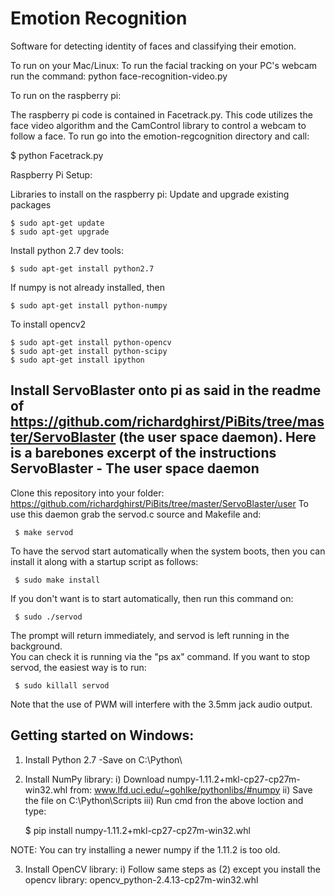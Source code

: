 # Emotion Recognition
Software for detecting identity of faces and classifying their emotion.

To run on your Mac/Linux:
	To run the facial tracking on your PC's webcam run the command:
		python face-recognition-video.py

To run on the raspberry pi:

The raspberry pi code is contained in Facetrack.py. This code utilizes
the face video algorithm and the CamControl library to control a webcam
to follow a face. To run go into the emotion-regcognition directory and call:

$ python Facetrack.py

Raspberry Pi Setup:

Libraries to install on the raspberry pi:
Update and upgrade existing packages
	
	$ sudo apt-get update
	$ sudo apt-get upgrade

Install python 2.7 dev tools:

	$ sudo apt-get install python2.7

If numpy is not already installed, then 

	$ sudo apt-get install python-numpy

To install opencv2
	
	$ sudo apt-get install python-opencv
	$ sudo apt-get install python-scipy
	$ sudo apt-get install ipython
	
Install ServoBlaster onto pi as said in the readme of 
	https://github.com/richardghirst/PiBits/tree/master/ServoBlaster
	(the user space daemon). Here is a barebones excerpt of the instructions
ServoBlaster - The user space daemon
-----------------------------------
Clone this repository into your folder: https://github.com/richardghirst/PiBits/tree/master/ServoBlaster/user
To use this daemon grab the servod.c source and Makefile and:

	 $ make servod

To have the servod start automatically when the system boots, then you can
install it along with a startup script as follows:

	 $ sudo make install 

If you don't want is to start automatically, then run this command on:

	 $ sudo ./servod

The prompt will return immediately, and servod is left running in the background.  
You can check it is running via the "ps ax" command. If you want to stop servod,
the easiest way is to run:

	 $ sudo killall servod

Note that the use of PWM will interfere with the 3.5mm jack audio output.


Getting started on Windows:
---------------------------
1) Install Python 2.7
	-Save on C:\Python\

2) Install NumPy library:
	i)   Download numpy-1.11.2+mkl-cp27-cp27m-win32.whl from:
		www.lfd.uci.edu/~gohlke/pythonlibs/#numpy
	ii)  Save the file on C:\Python\Scripts
	iii) Run cmd fron the above loction and type:

	 $ pip install numpy-1.11.2+mkl-cp27-cp27m-win32.whl

NOTE: You can try installing a newer numpy if the 1.11.2 is too old.

3) Install OpenCV library:
	i) Follow same steps as (2) except you install the opencv library:
		opencv_python-2.4.13-cp27m-win32.whl


